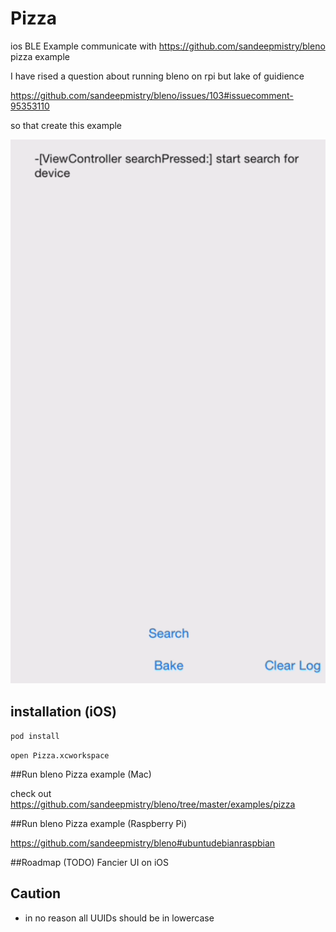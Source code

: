 # Pizza

  ios BLE Example communicate with https://github.com/sandeepmistry/bleno pizza example 

  I have rised a question about running bleno on rpi but lake of guidience 

  https://github.com/sandeepmistry/bleno/issues/103#issuecomment-95353110

  so that create this example 

  ![thumbnail](thumbnail.gif)


## installation (iOS)

  ```pod install```

  ```open Pizza.xcworkspace```

##Run bleno Pizza example (Mac)

  check out https://github.com/sandeepmistry/bleno/tree/master/examples/pizza

##Run bleno Pizza example (Raspberry Pi)

  https://github.com/sandeepmistry/bleno#ubuntudebianraspbian


##Roadmap (TODO)
  Fancier UI on iOS 

## Caution

  * in no reason all UUIDs should be in lowercase
